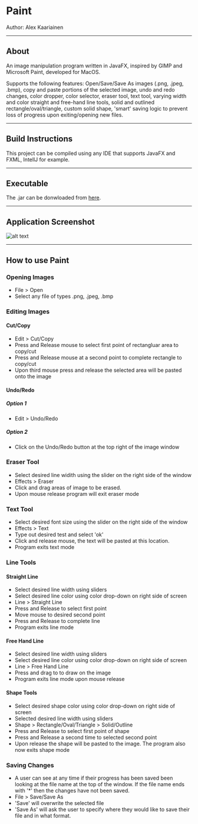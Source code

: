 
# Paint
Author: Alex Kaariainen
_______________________________________________________________

## About
An image manipulation program written in JavaFX, inspired by GIMP and Microsoft Paint, developed for MacOS. 

Supports the following features: Open/Save/Save As images (.png, .jpeg, .bmp), copy and paste portions of the selected image, undo and redo changes, color dropper, color selector, eraser tool, text tool, varying width and color straight and free-hand line tools, solid and outlined rectangle/oval/triangle, custom solid shape, 'smart' saving logic to prevent loss of progress upon exiting/opening new files. 
_______________________________________________________________

## Build Instructions
This project can be compiled using any IDE that supports JavaFX and FXML, IntellJ for example.
_______________________________________________________________

## Executable
The .jar can be donwloaded from [here](https://github.com/superham/paint/releases/download/v1.0.0/current.paint.jar).
_______________________________________________________________

## Application Screenshot
![alt text](https://i.imgur.com/Db6xp3o.png)

_______________________________________________________________

## How to use Paint
  ### Opening Images
   * File > Open
   * Select any file of types .png, .jpeg, .bmp
  ### Editing Images
   #### Cut/Copy
   * Edit > Cut/Copy
   * Press and Release mouse to select first point of rectangluar area to copy/cut
   * Press and Release mouse at a second point to complete rectangle to copy/cut
   * Upon third mouse press and release the selected area will be pasted onto the image
   #### Undo/Redo
   ##### Option 1
   * Edit > Undo/Redo
   ##### Option 2
   * Click on the Undo/Redo button at the top right of the image window
   ### Eraser Tool
   * Select desired line widith using the slider on the right side of the window
   * Effects > Eraser
   * Click and drag areas of image to be erased.
   * Upon mouse release program will exit eraser mode
   ### Text Tool
   * Select desired font size using the slider on the right side of the window 
   * Effects > Text
   * Type out desired test and select 'ok'
   * Click and release mouse, the text will be pasted at this location.
   * Program exits text mode
   ### Line Tools
   #### Straight Line
   * Select desired line width using sliders
   * Select desired line color using color drop-down on right side of screen
   * Line > Straight Line
   * Press and Release to select first point
   * Move mouse to desired second point
   * Press and Release to complete line
   * Program exits line mode
   #### Free Hand Line
   * Select desired line width using sliders
   * Select desired line color using color drop-down on right side of screen
   * Line > Free Hand Line
   * Press and drag to to draw on the image
   * Program exits line mode upon mouse release
   #### Shape Tools
   * Select desired shape color using color drop-down on right side of screen
   * Selected desired line width using sliders
   * Shape > Rectangle/Oval/Triangle > Solid/Outline
   * Press and Release to select first point of shape
   * Press and Release a second time to selected second point
   * Upon release the shape will be pasted to the image. The program also now exits shape mode
  ### Saving Changes
   * A user can see at any time if their progress has been saved been looking at the file name at the top of the window. If the file name ends with '*' then the changes have not been saved.
   * File > Save/Save As
   * 'Save' will overwrite the selected file
   * 'Save As' will ask the user to specify where they would like to save their file and in what format.

